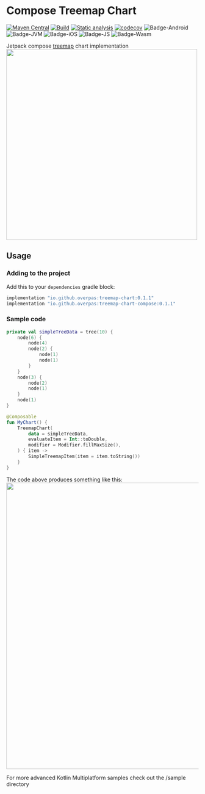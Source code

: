 # Compose Treemap Chart
[![Maven Central](https://maven-badges.herokuapp.com/maven-central/io.github.overpas/treemap-chart-compose/badge.svg)](https://maven-badges.herokuapp.com/maven-central/io.github.overpas/treemap-chart-compose)
[![Build](https://github.com/overpas/compose-treemap-chart/actions/workflows/build.yml/badge.svg)](https://github.com/overpas/compose-treemap-chart/actions/workflows/build.yml)
[![Static analysis](https://github.com/overpas/compose-treemap-chart/actions/workflows/static-analysis.yml/badge.svg)](https://github.com/overpas/compose-treemap-chart/actions/workflows/static-analysis.yml)
[![codecov](https://codecov.io/gh/overpas/compose-treemap-chart/branch/master/graph/badge.svg?token=CHYdQiizEr)](https://codecov.io/gh/overpas/compose-treemap-chart)
![Badge-Android](https://img.shields.io/badge/platform-android-blue)
![Badge-JVM](https://img.shields.io/badge/platform-jvm-blue)
![Badge-iOS](https://img.shields.io/badge/platform-ios-blue)
![Badge-JS](https://img.shields.io/badge/platform-js-blue)
![Badge-Wasm](https://img.shields.io/badge/platform-wasm-blue)

Jetpack compose [treemap](https://en.wikipedia.org/wiki/Treemapping) chart implementation
<img src="https://raw.githubusercontent.com/overpas/compose-treemap-chart/master/img/sample_complex_chart.png" width="500">

## Usage
### Adding to the project
Add this to your `dependencies` gradle block:
```gradle
implementation "io.github.overpas:treemap-chart:0.1.1"
implementation "io.github.overpas:treemap-chart-compose:0.1.1"
```
### Sample code
```kotlin
private val simpleTreeData = tree(10) {
    node(6) {
        node(4)
        node(2) {
            node(1)
            node(1)
        }
    }
    node(3) {
        node(2)
        node(1)
    }
    node(1)
}

@Composable
fun MyChart() {
    TreemapChart(
        data = simpleTreeData,
        evaluateItem = Int::toDouble,
        modifier = Modifier.fillMaxSize(),
    ) { item ->
        SimpleTreemapItem(item = item.toString())
    }
}
```
The code above produces something like this:
<img src="https://raw.githubusercontent.com/overpas/compose-treemap-chart/master/img/sample_treemap.png" width="750">

For more advanced Kotlin Multiplatform samples check out the /sample directory
